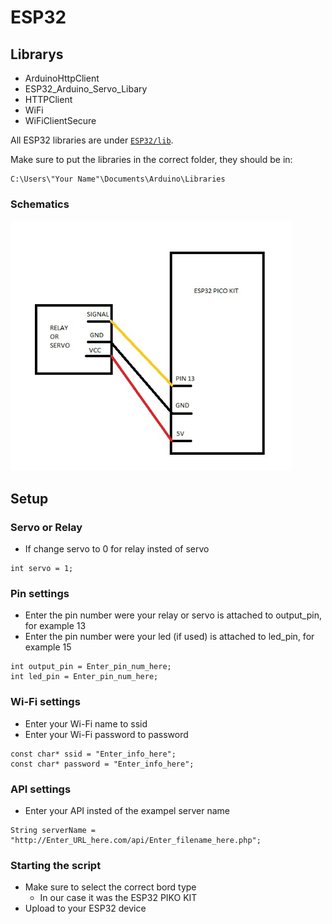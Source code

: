# ESP32

## Librarys
  * ArduinoHttpClient
  * ESP32_Arduino_Servo_Libary
  * HTTPClient
  * WiFi
  * WiFiClientSecure

All ESP32 libraries are under [```ESP32/lib```](ESP32/lib).

Make sure to put the libraries in the correct folder, they should be in:
```
C:\Users\"Your Name"\Documents\Arduino\Libraries
```

### Schematics
<img src="ESP32_schematic.jpg" height="400">

## Setup 
### Servo or Relay
 - If change servo to 0 for relay insted of servo
 ````
 int servo = 1;
 ````
### Pin settings
 - Enter the pin number were your relay or servo is attached to output_pin, for example 13 
 - Enter the pin number were your led (if used) is attached to led_pin, for example 15 
 ````
int output_pin = Enter_pin_num_here; 
int led_pin = Enter_pin_num_here;
 ````
### Wi-Fi settings
- Enter your Wi-Fi name to ssid
- Enter your Wi-Fi password to password
````
const char* ssid = "Enter_info_here";
const char* password = "Enter_info_here";
````
### API settings
- Enter your API insted of the exampel server name
````
String serverName = "http://Enter_URL_here.com/api/Enter_filename_here.php"; 
````
### Starting the script
 - Make sure to select the correct bord type 
   - In our case it was the ESP32 PIKO KIT
 - Upload to your ESP32 device
